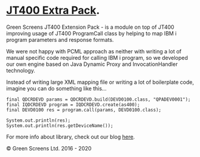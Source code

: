 
# [JT400 Extra Pack](https://blog.greenscreens.io/green-screens-jt400-extension-pack).

Green Screens JT400 Extension Pack - is a module on top of JT400 improving usage of JT400 ProgramCall class by helping to map IBM i program parameters and response formats. 

We were not happy with PCML approach as neither with writing a lot of manual specific code required for calling IBM i program, so we developed our own engine based on Java Dynamic Proxy and InvocationHandler technology. 

Instead of writing large XML mapping file or writing a lot of boilerplate code, imagine you can do something like this...

```
final QDCRDEVD params = QDCRDEVD.build(DEVD0100.class, "QPADEV0001");
final IQDCRDEVD program = IQDCRDEVD.create(as400);
final DEVD0100 res = program.call(params, DEVD0100.class);
		
System.out.println(res);
System.out.println(res.getDeviceName());
```

For more info about library, check out our blog [here](https://blog.greenscreens.io/green-screens-jt400-extension-pack).

&copy; Green Screens Ltd. 2016 - 2020
